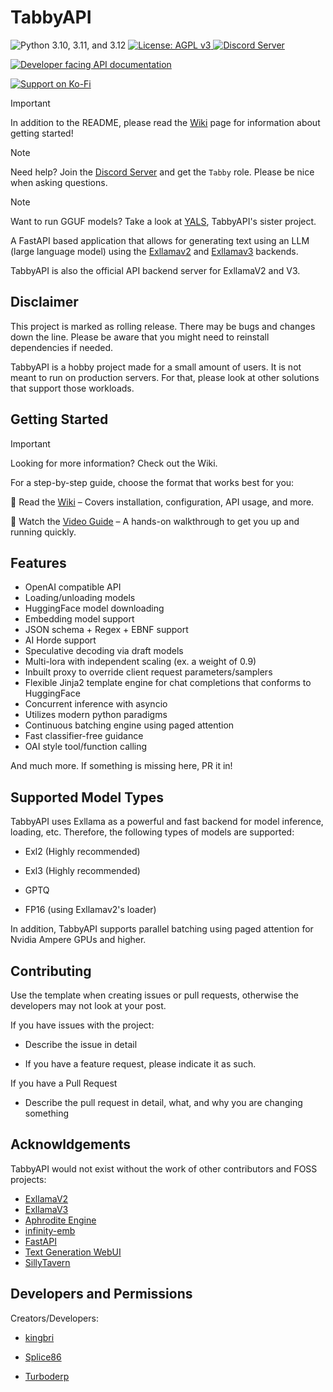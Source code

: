 # TabbyAPI

<p align="left">
    <img src="https://img.shields.io/badge/Python-3.10%20|%203.11%20|%203.12-blue" alt="Python 3.10, 3.11, and 3.12">
    <a href="/LICENSE">
        <img src="https://img.shields.io/badge/License-AGPLv3-blue.svg" alt="License: AGPL v3"/>
    </a>
    <a href="https://discord.gg/sYQxnuD7Fj">
        <img src="https://img.shields.io/discord/545740643247456267.svg?logo=discord&color=blue" alt="Discord Server"/>
    </a>
</p>

<p align="left">
    <a href="https://theroyallab.github.io/tabbyAPI">
        <img src="https://img.shields.io/badge/Documentation-API-orange" alt="Developer facing API documentation">
    </a>
</p>

<p align="left">
    <a href="https://ko-fi.com/I2I3BDTSW">
        <img src="https://img.shields.io/badge/Support_on_Ko--fi-FF5E5B?logo=ko-fi&style=for-the-badge&logoColor=white" alt="Support on Ko-Fi">
    </a>
</p>

> [!IMPORTANT]
>
>  In addition to the README, please read the [Wiki](https://github.com/theroyallab/tabbyAPI/wiki/1.-Getting-Started) page for information about getting started!

> [!NOTE]
> 
>  Need help? Join the [Discord Server](https://discord.gg/sYQxnuD7Fj) and get the `Tabby` role. Please be nice when asking questions.

> [!NOTE]
> 
> Want to run GGUF models? Take a look at [YALS](https://github.com/theroyallab/YALS), TabbyAPI's sister project.

A FastAPI based application that allows for generating text using an LLM (large language model) using the [Exllamav2](https://github.com/turboderp-org/exllamav2) and [Exllamav3](https://github.com/turboderp-org/exllamav3) backends.

TabbyAPI is also the official API backend server for ExllamaV2 and V3.

## Disclaimer

This project is marked as rolling release. There may be bugs and changes down the line. Please be aware that you might need to reinstall dependencies if needed.

TabbyAPI is a hobby project made for a small amount of users. It is not meant to run on production servers. For that, please look at other solutions that support those workloads.

## Getting Started

> [!IMPORTANT]
> 
> Looking for more information? Check out the Wiki.

For a step-by-step guide, choose the format that works best for you:

📖 Read the [Wiki](https://github.com/theroyallab/tabbyAPI/wiki/1.-Getting-Started) – Covers installation, configuration, API usage, and more.

🎥 Watch the [Video Guide](https://www.youtube.com/watch?v=03jYz0ijbUU) – A hands-on walkthrough to get you up and running quickly.

## Features

- OpenAI compatible API
- Loading/unloading models
- HuggingFace model downloading
- Embedding model support
- JSON schema + Regex + EBNF support
- AI Horde support
- Speculative decoding via draft models
- Multi-lora with independent scaling (ex. a weight of 0.9)
- Inbuilt proxy to override client request parameters/samplers
- Flexible Jinja2 template engine for chat completions that conforms to HuggingFace
- Concurrent inference with asyncio
- Utilizes modern python paradigms
- Continuous batching engine using paged attention
- Fast classifier-free guidance
- OAI style tool/function calling

And much more. If something is missing here, PR it in!

## Supported Model Types

TabbyAPI uses Exllama as a powerful and fast backend for model inference, loading, etc. Therefore, the following types of models are supported:

- Exl2 (Highly recommended)

- Exl3 (Highly recommended)

- GPTQ

- FP16 (using Exllamav2's loader)

In addition, TabbyAPI supports parallel batching using paged attention for Nvidia Ampere GPUs and higher.

## Contributing

Use the template when creating issues or pull requests, otherwise the developers may not look at your post.

If you have issues with the project:

- Describe the issue in detail

- If you have a feature request, please indicate it as such.

If you have a Pull Request

- Describe the pull request in detail, what, and why you are changing something

## Acknowldgements

TabbyAPI would not exist without the work of other contributors and FOSS projects:

- [ExllamaV2](https://github.com/turboderp-org/exllamav2)
- [ExllamaV3](https://github.com/turboderp-org/exllamav3)
- [Aphrodite Engine](https://github.com/PygmalionAI/Aphrodite-engine)
- [infinity-emb](https://github.com/michaelfeil/infinity)
- [FastAPI](https://github.com/fastapi/fastapi)
- [Text Generation WebUI](https://github.com/oobabooga/text-generation-webui)
- [SillyTavern](https://github.com/SillyTavern/SillyTavern)

## Developers and Permissions

Creators/Developers:

- [kingbri](https://github.com/bdashore3)

- [Splice86](https://github.com/Splice86)

- [Turboderp](https://github.com/turboderp)

